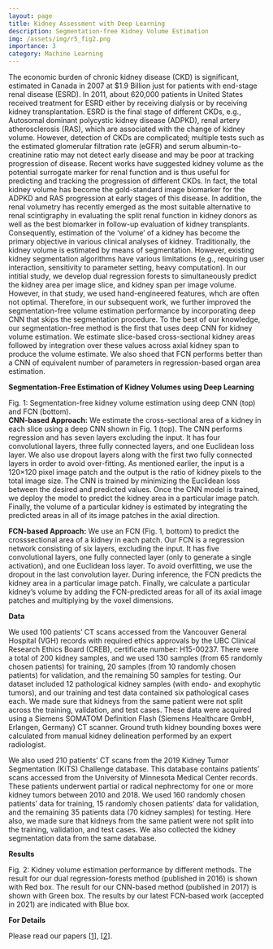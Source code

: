 ```yaml
---
layout: page
title: Kidney Assessment with Deep Learning
description: Segmentation-free Kidney Volume Estimation
img: /assets/img/r5_fig2.png
importance: 3
category: Machine Learning
---
```


The economic burden of chronic kidney disease (CKD) is significant, estimated in Canada in 2007 at $1.9 Billion just for patients with end-stage renal disease (ESRD). In 2011, about 620,000 patients in United States received treatment for ESRD either by receiving dialysis or by receiving kidney transplantation. ESRD is the final stage of different CKDs, e.g., Autosomal dominant polycystic kidney disease (ADPKD), renal artery atherosclerosis (RAS), which are associated with the change of kidney volume. However, detection of CKDs are complicated; multiple tests such as the estimated glomerular filtration rate (eGFR) and serum albumin-to-creatinine ratio may not detect early disease and may be poor at tracking progression of disease. Recent works have suggested kidney volume as the potential surrogate marker for renal function and is thus useful for predicting and tracking the progression of different CKDs. In fact, the total kidney volume has become the gold-standard image biomarker for the ADPKD and RAS progression at early stages of this disease. In addition, the renal volumetry has recently emerged as the most suitable alternative to renal scintigraphy in evaluating the split renal function in kidney donors as well as the best biomarker in follow-up evaluation of kidney transplants. Consequently, estimation of the ‘volume’ of a kidney has become the primary objective in various clinical analyses of kidney. Traditionally, the kidney volume is estimated by means of segmentation. However, existing kidney segmentation algorithms have various limitations (e.g., requiring user interaction, sensitivity to parameter setting, heavy computation). In our intitial study, we develop dual regression forests to simultaneously predict the kidney area per image slice, and kidney span per image volume. However, in that study, we used hand-engineered features, whch are often not optimal. Therefore, in our subsequent work, we further improved the segmentation-free volume estimation performance by incorporating deep CNN that skips the segmentation procedure. To the best of our knowledge, our segmentation-free method is the first that uses deep CNN for kidney volume estimation. We estimate slice-based cross-sectional kidney areas followed by integration over these values across axial kidney span to produce the volume estimate. We also shoed that FCN performs better than a CNN of equivalent number of parameters in regression-based organ area estimation. 

<strong>Segmentation-Free Estimation of Kidney Volumes using Deep Learning</strong>

<div class="row">
    <div class="col-sm mt-3 mt-md-0">
        <img class="img-fluid rounded z-depth-1" src="{{ '/assets/img/r5_fig2.png' | relative_url }}" alt="" title="example image"/>
    </div>
</div>
<div class="caption">
    Fig. 1: Segmentation-free kidney volume estimation using deep CNN (top) and FCN (bottom).
</div>
<b>CNN-based Approach:</b> We estimate the cross-sectional area of a kidney in each slice using a deep CNN shown in Fig. 1 (top). The CNN performs regression and has seven layers excluding the input. It has four convolutional layers, three fully connected layers, and one Euclidean loss layer. We also use dropout layers along with the first two fully connected layers in order to avoid over-fitting. As mentioned earlier, the input is a 120×120 pixel image patch and the output is the ratio of kidney pixels to the total image size. The CNN is trained by minimizing the Euclidean loss between the desired and predicted values. Once the CNN model is trained, we deploy the model to predict the kidney area in a particular image patch. Finally, the volume of a particular kidney is estimated by integrating the predicted areas in all of its image patches in the axial direction.

<b>FCN-based Approach:</b> We use an FCN (Fig. 1, bottom) to predict the crosssectional area of a kidney in each patch. Our FCN is a regression network consisting of six layers, excluding the input. It has five convolutional layers, one fully connected layer (only to generate a single activation), and one Euclidean loss layer. To avoid overfitting, we use the dropout in the last convolution layer. During inference, the FCN predicts the kidney area in a particular image patch. Finally, we calculate a particular kidney’s volume by adding the FCN-predicted areas for all of its axial image patches and multiplying by the voxel dimensions.

<strong>Data</strong>

We used 100 patients’ CT scans accessed from the Vancouver General Hospital (VGH) records with required ethics approvals by the UBC Clinical Research Ethics Board (CREB), certificate number: H15-00237. There were a total of 200 kidney samples, and we used 130 samples (from 65 randomly chosen patients) for training, 20 samples (from 10 randomly chosen patients) for validation, and the remaining 50 samples for testing. Our dataset included 12 pathological
kidney samples (with endo- and exophytic tumors), and our training and test data contained six pathological cases each. We made sure that kidneys from the same patient were not split across the training, validation, and test cases. These data were acquired using a Siemens SOMATOM Definition Flash
(Siemens Healthcare GmbH, Erlangen, Germany) CT scanner. Ground truth kidney bounding boxes were calculated from manual kidney delineation performed by an expert radiologist.

We also used 210 patients’ CT scans from the 2019 Kidney Tumor Segmentation (KiTS) Challenge database. This database contains patients’ scans accessed from the University of Minnesota Medical Center records. These patients underwent partial or radical nephrectomy for one or more kidney tumors between 2010 and 2018. We used 160 randomly chosen patients’ data for training, 15 randomly chosen patients’ data for validation, and the remaining 35 patients data (70 kidney samples) for testing. Here also, we made sure that kidneys from the same patient were not split into the training, validation, and test cases. We also collected the kidney segmentation data from the same database.

<strong>Results</strong>

<div class="row">
    <div class="col-sm mt-3 mt-md-0">
        <img class="img-fluid rounded z-depth-1" src="{{ '/assets/img/r5_fig3.png' | relative_url }}" alt="" title="example image"/>
    </div>
</div>
<div class="caption">
    Fig. 2: Kidney volume estimation performance by different methods. The result for our dual regression-forests method (published in 2016) is shown with Red box. The result for our CNN-based method (published in 2017) is shown with Green box. The results by our latest FCN-based work (accepted in 2021) are indicated with Blue box.
</div>

<strong>For Details</strong>

Please read our papers [[1](https://ieeexplore.ieee.org/abstract/document/9358223?casa_token=rxZNi4GaP-YAAAAA:vlaAvOf6J1pKBT9goM4k0cCgPyJQ9NgOg_SSzt4iAFwHINOSelv-LsPXU44-XYmkME_wsI8)], [[2](https://link.springer.com/chapter/10.1007/978-3-319-66179-7_70)].
